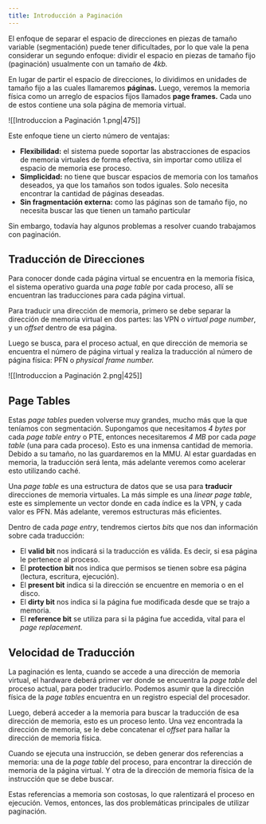 ```yaml
---
title: Introducción a Paginación
---
```


El enfoque de separar el espacio de direcciones en piezas de tamaño variable (segmentación) puede tener dificultades, por lo que vale la pena considerar un segundo enfoque: dividir el espacio en piezas de tamaño fijo (paginación) usualmente con un tamaño de *4kb.*

En lugar de partir el espacio de direcciones, lo dividimos en unidades de tamaño fijo a las cuales llamaremos **páginas.** Luego, veremos la memoria física como un arreglo de espacios fijos llamados **page frames.** Cada uno de estos contiene una sola página de memoria virtual.

![[Introduccion a Paginación 1.png|475]]

Este enfoque tiene un cierto número de ventajas:

- **Flexibilidad:** el sistema puede soportar las abstracciones de espacios de memoria virtuales de forma efectiva, sin importar como utiliza el espacio de memoria ese proceso.
- **Simplicidad:** no tiene que buscar espacios de memoria con los tamaños deseados, ya que los tamaños son todos iguales. Solo necesita encontrar la cantidad de páginas deseadas.
- **Sin fragmentación externa:** como las páginas son de tamaño fijo, no necesita buscar las que tienen un tamaño particular

Sin embargo, todavía hay algunos problemas a resolver cuando trabajamos con paginación.

## Traducción de Direcciones

Para conocer donde cada página virtual se encuentra en la memoria física, el sistema operativo guarda una *page table* por cada proceso, allí se encuentran las traducciones para cada página virtual.

Para traducir una dirección de memoria, primero se debe separar la dirección de memoria virtual en dos partes: las VPN o *virtual page number*, y un *offset* dentro de esa página.

Luego se busca, para el proceso actual, en que dirección de memoria se encuentra el número de página virtual y realiza la traducción al número de página física: PFN o *physical frame number.*

![[Introduccion a Paginación 2.png|425]]

## Page Tables

Estas *page tables* pueden volverse muy grandes, mucho más que la que teníamos con segmentación. Supongamos que necesitamos *4 bytes* por cada *page table entry* o PTE, entonces necesitaremos *4 MB* por cada *page table* (una para cada proceso). Esto es una inmensa cantidad de memoria. Debido a su tamaño, no las guardaremos en la MMU. Al estar guardadas en memoria, la traducción será lenta, más adelante veremos como acelerar esto utilizando caché.

Una *page table* es una estructura de datos que se usa para **traducir** direcciones de memoria virtuales. La más simple es una *linear page table*, este es simplemente un vector donde en cada índice es la VPN, y cada valor es PFN. Más adelante, veremos estructuras más eficientes.

 Dentro de cada *page entry*, tendremos ciertos *bits* que nos dan información sobre cada traducción:

- El **valid bit** nos indicará si la traducción es válida. Es decir, si esa página le pertenece al proceso.
- El **protection bit** nos indica que permisos se tienen sobre esa página (lectura, escritura, ejecución).
- El **present bit** indica si la dirección se encuentre en memoria o en el disco.
- El **dirty bit** nos indica si la página fue modificada desde que se trajo a memoria.
- El **reference bit** se utiliza para si la página fue accedida, vital para el *page replacement*.

## Velocidad de Traducción

La paginación es lenta, cuando se accede a una dirección de memoria virtual, el hardware deberá primer ver donde se encuentra la *page table* del proceso actual, para poder traducirlo. Podemos asumir que la dirección física de la *page tables* encuentra en un registro especial del procesador.

Luego, deberá acceder a la memoria para buscar la traducción de esa dirección de memoria, esto es un proceso lento. Una vez encontrada la dirección de memoria, se le debe concatenar el *offset* para hallar la dirección de memoria física.

Cuando se ejecuta una instrucción, se deben generar dos referencias a memoria: una de la *page table* del proceso, para encontrar la dirección de memoria de la página virtual. Y otra de la dirección de memoria física de la instrucción que se debe buscar.

Estas referencias a memoria son costosas, lo que ralentizará el proceso en ejecución. Vemos, entonces, las dos problemáticas principales de utilizar paginación.
